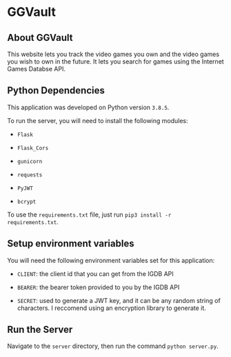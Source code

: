# GGVault

## About GGVault

This website lets you track the video games you own and the video games you wish to own in the future. It lets you search for games using the Internet Games Databse API.

## Python Dependencies

This application was developed on Python version `3.8.5`.

To run the server, you will need to install the following modules:

- `Flask`

- `Flask_Cors`

- `gunicorn`

- `requests`

- `PyJWT`

- `bcrypt`

To use the `requirements.txt` file, just run `pip3 install -r requirements.txt`.

## Setup environment variables

You will need the following environment variables set for this application:

- `CLIENT`: the client id that you can get from the IGDB API

- `BEARER`: the bearer token provided to you by the IGDB API

- `SECRET`: used to generate a JWT key, and it can be any random string of characters. I reccomend using an encryption library to generate it.

## Run the Server

Navigate to the `server` directory, then run the command `python server.py`.
